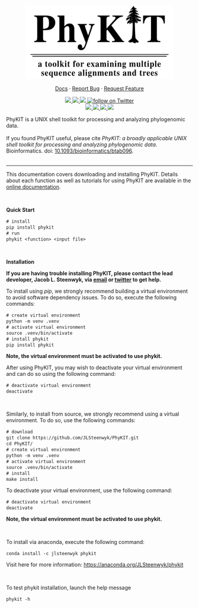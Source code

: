 <p align="center">
  <a href="https://github.com/jlsteenwyk/phykit">
    <img src="https://raw.githubusercontent.com/JLSteenwyk/PhyKIT/master/docs/_static/img/phykit_logo.png" alt="Logo" width="400">
  </a>
  <p align="center">
    <a href="https://jlsteenwyk.com/PhyKIT/">Docs</a>
    ·
    <a href="https://github.com/jlsteenwyk/phykit/issues">Report Bug</a>
    ·
    <a href="https://github.com/jlsteenwyk/phykit/issues">Request Feature</a>
  </p>
    <p align="center">
        <a href="https://github.com/JLSteenwyk/PhyKIT/actions" alt="Build">
            <img src="https://img.shields.io/github/actions/workflow/status/JLSteenwyk/PhyKIT/ci.yml?branch=master">
        </a>
        <a href="https://codecov.io/gh/jlsteenwyk/phykit" alt="Coverage">
          <img src="https://codecov.io/gh/jlsteenwyk/phykit/branch/master/graph/badge.svg?token=0J49I6441V">
        </a>
        <a href="https://github.com/jlsteenwyk/phykit/graphs/contributors" alt="Contributors">
            <img src="https://img.shields.io/github/contributors/jlsteenwyk/phykit">
        </a>
        <a href="https://twitter.com/intent/follow?screen_name=jlsteenwyk" alt="Author Twitter">
            <img src="https://img.shields.io/twitter/follow/jlsteenwyk?style=social&logo=twitter"
                alt="follow on Twitter">
        </a>
        <br />
        <a href="https://pepy.tech/badge/phykit">
          <img src="https://static.pepy.tech/personalized-badge/phykit?period=total&units=international_system&left_color=grey&right_color=blue&left_text=PyPi%20Downloads">
        </a>
        <a href="https://lbesson.mit-license.org/" alt="License">
            <img src="https://img.shields.io/badge/License-MIT-blue.svg">
        </a>
        <a href="https://pypi.org/project/phykit/" alt="PyPI - Python Version">
            <img src="https://img.shields.io/pypi/pyversions/phykit">
        </a>
        <a href="https://academic.oup.com/bioinformatics/article-abstract/37/16/2325/6131675?redirectedFrom=fulltext">
          <img src="https://zenodo.org/badge/DOI/10.1093/bioinformatics/btab096.svg">
        </a>
    </p>
</p>

PhyKIT is a UNIX shell toolkit for processing and analyzing phylogenomic data.<br /><br />
If you found PhyKIT useful, please cite *PhyKIT: a broadly applicable UNIX shell toolkit for processing and analyzing phylogenomic data*. Bioinformatics. doi: [10.1093/bioinformatics/btab096](https://academic.oup.com/bioinformatics/advance-article-abstract/doi/10.1093/bioinformatics/btab096/6131675).
<br /><br />

---

This documentation covers downloading and installing PhyKIT. Details about each function as well as tutorials for using PhyKIT are available in the <a href="https://jlsteenwyk.com/PhyKIT/">online documentation</a>.

<br />

**Quick Start**

```shell
# install
pip install phykit
# run
phykit <function> <input file>
```

<br />

**Installation** <br />

**If you are having trouble installing PhyKIT, please contact the lead developer, Jacob L. Steenwyk, via [email](https://jlsteenwyk.com/contact.html) or [twitter](https://twitter.com/jlsteenwyk) to get help.**

To install using *pip*, we strongly recommend building a virtual environment to avoid software dependency issues. To do so, execute the following commands:
```shell
# create virtual environment
python -m venv .venv
# activate virtual environment
source .venv/bin/activate
# install phykit
pip install phykit
```

**Note, the virtual environment must be activated to use phykit.**

After using PhyKIT, you may wish to deactivate your virtual environment and can do so using the following command:
```shell
# deactivate virtual environment
deactivate
```

<br />

Similarly, to install from source, we strongly recommend using a virtual environment. To do so, use the following commands:
```shell
# download
git clone https://github.com/JLSteenwyk/PhyKIT.git
cd PhyKIT/
# create virtual environment
python -m venv .venv
# activate virtual environment
source .venv/bin/activate
# install
make install
```
To deactivate your virtual environment, use the following command:
```shell
# deactivate virtual environment
deactivate
```
**Note, the virtual environment must be activated to use phykit.**

<br />

To install via anaconda, execute the following command:
```shell
conda install -c jlsteenwyk phykit
```
Visit here for more information:
https://anaconda.org/JLSteenwyk/phykit

<br />

To test phykit installation, launch the help message

```shell
phykit -h
```
